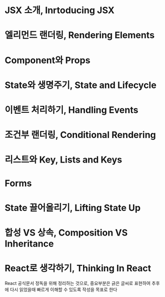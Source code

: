 # JSX 소개, Inrtoducing JSX

# 엘리먼드 랜더링, Rendering Elements

# Component와 Props

# State와 생명주기, State and Lifecycle

# 이벤트 처리하기, Handling Events

# 조건부 랜더링, Conditional Rendering

# 리스트와 Key, Lists and Keys

# Forms

# State 끌어올리기, Lifting State Up

# 합성 VS 상속, Composition VS Inheritance

# React로 생각하기, Thinking In React

React 공식문서 정독을 위해 정리하는 것으로, 중요부분은 긁은 글씨로 표현하여 추후에 다시 읽었을때 빠르게 이해할 수 있도록 작성을 목표로 한다
